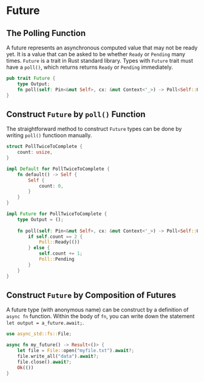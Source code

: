 # Future

## The Polling Function

A future represents an asynchronous computed value that may not be
ready yet. It is a value that can be asked to be whether `Ready` or
`Pending` many times. `Future` is a trait in Rust standard
library. Types with `Future` trait must have a `poll()`, which returns
returns `Ready` or `Pending` immediately.

```rust
pub trait Future {
    type Output;
    fn poll(self: Pin<&mut Self>, cx: &mut Context<'_>) -> Poll<Self::Output>;
}
```

## Construct `Future` by `poll()` Function

The straightforward method to construct `Future` types can be done by
writing `poll()` functioon manually.


```rust
struct PollTwiceToComplete {
    count: usize,
}

impl Default for PollTwiceToComplete {
    fn default() -> Self {
        Self {
            count: 0,
        }
    }
}

impl Future for PollTwiceToComplete {
    type Output = ();
    
    fn poll(self: Pin<&mut Self>, cx: &mut Context<'_>) -> Poll<Self::Output> {
        if self.count == 2 {
            Poll::Ready(())
        } else {
            self.count += 1;
            Poll::Pending
        }
    }
}
```

## Construct `Future` by Composition of Futures

A future type (with anonymous name) can be construct by a definition
of `async fn` function. Within the body of `fn`, you can write down
the statement `let output = a_future.await;`.

```rust
use async_std::fs::File;

async fn my_future() -> Result<()> {
    let file = File::open("myfile.txt").await?;
    file.write_all("data").await?;
    file.close().await?;
    Ok(())
}
```
